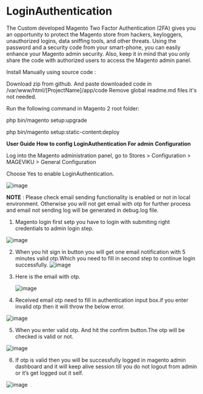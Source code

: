 # LoginAuthentication
The Custom developed Magento Two Factor Authentication (2FA) gives you an opportunity to protect the Magento store from hackers, keyloggers, unauthorized logins, data sniffing tools, and other threats. Using the password and a security code from your smart-phone, you can easily enhance your Magento admin security. Also, keep it in mind that you only share the code with authorized users to access the Magento admin panel.

Install Manually using source code :

  Download zip from github. And paste downloaded code in /var/www/html/[ProjectName]/app/code Remove global readme.md files it's not needed.

Run the following command in Magento 2 root folder:

  php bin/magento setup:upgrade
  
  php bin/magento setup:static-content:deploy
  

**User Guide**
  **How to config LoginAuthentication For admin**
  **Configuration**
  
  Log into the Magento administration panel, go to Stores > Configuration > MAGEVIKU > General Configuration

  Choose Yes to enable LoginAuthentication.

![image](https://user-images.githubusercontent.com/48544769/210317650-c35d22ee-7b62-4171-a0b3-471d7e17100f.png)

**NOTE** : Please check email sending functionality is enabled or not in local environment. Otherwise you will not get email with otp for further process and email not sending log will be generated in debug.log file.


1) Magento login first setp you have to login with submiting right credentials to admin login step.

![image](https://user-images.githubusercontent.com/48544769/210315851-b2a635e9-765f-4615-a914-c137e34053e8.png)

2)  When you hit sign in button you will get one email notification with 5 minutes valid otp.Which you need to fill in second step to continue login successfully.
		![image](https://user-images.githubusercontent.com/48544769/210315899-0b3868ea-98fb-440b-997e-419b32533ed5.png)

3) Here is the email with otp.  

    ![image](https://user-images.githubusercontent.com/48544769/210315969-1eecb63c-a4b6-4bcd-a8fc-2bf3c6dcb0a6.png)


4) Received email otp need to fill in authentication input box.if you enter invalid otp then it will throw the below error. 

![image](https://user-images.githubusercontent.com/48544769/210316132-b531a852-41a5-47d1-824a-8b0d166aa8b4.png)


5) When you enter valid otp. And hit the confirm button.The otp will be checked is valid or not.

![image](https://user-images.githubusercontent.com/48544769/210316171-285e3a08-43f8-4104-b7a9-f7f1900a49b6.png)


6) If otp is valid then you will be successfully logged in magento admin dashboard and it will keep alive session till you do not logout from admin or it’s get logged out it self.

![image](https://user-images.githubusercontent.com/48544769/210316426-36dd1b94-74c9-4174-a835-7a878680f3d3.png)
